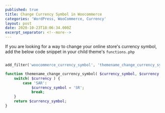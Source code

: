 ```yaml
---
published: true
title: Change Currency Symbol in Woocommerce
categories: 'WordPress, WooCommerce, Currency'
layout: post
date: 2020-10-23T18:06:34.000Z
excerpt_separator: <!--more-->
---
```


If you are looking for a way to change your online store's currency symbol, add the below code snippet in your child theme's `functions.php`
<!--more-->

```php

add_filter('woocommerce_currency_symbol', 'themename_change_currency_symbol', 10, 2);

function themename_change_currency_symbol( $currency_symbol, $currency ) {
	switch( $currency ) {
		case 'SAR':
			$currency_symbol = 'SR';
			break;
	}
	return $currency_symbol;
}

```
